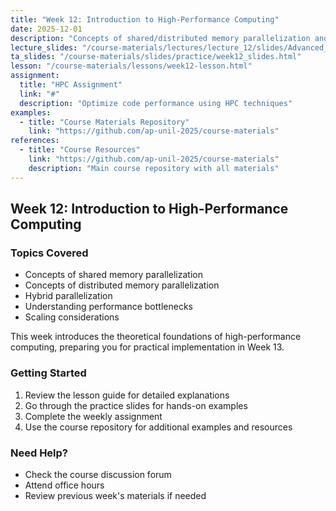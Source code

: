 ```yaml
---
title: "Week 12: Introduction to High-Performance Computing"
date: 2025-12-01
description: "Concepts of shared/distributed memory parallelization and hybrid approaches"
lecture_slides: "/course-materials/lectures/lecture_12/slides/Advanced_Programming_2025_lecture_12.pdf"
ta_slides: "/course-materials/slides/practice/week12_slides.html"
lesson: "/course-materials/lessons/week12-lesson.html"
assignment:
  title: "HPC Assignment"
  link: "#"
  description: "Optimize code performance using HPC techniques"
examples:
  - title: "Course Materials Repository"
    link: "https://github.com/ap-unil-2025/course-materials"
references:
  - title: "Course Resources"
    link: "https://github.com/ap-unil-2025/course-materials"
    description: "Main course repository with all materials"
---
```


## Week 12: Introduction to High-Performance Computing

### Topics Covered
- Concepts of shared memory parallelization
- Concepts of distributed memory parallelization
- Hybrid parallelization
- Understanding performance bottlenecks
- Scaling considerations

This week introduces the theoretical foundations of high-performance computing, preparing you for practical implementation in Week 13.

### Getting Started
1. Review the lesson guide for detailed explanations
2. Go through the practice slides for hands-on examples  
3. Complete the weekly assignment
4. Use the course repository for additional examples and resources

### Need Help?
- Check the course discussion forum
- Attend office hours
- Review previous week's materials if needed